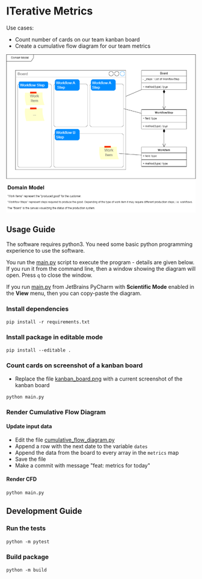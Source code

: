 # ITerative Metrics

Use cases:

- Count number of cards on our team kanban board
- Create a cumulative flow diagram for our team metrics

![model.drawio.png](docs%2Fmodel.drawio.png)

## Usage Guide

The software requires python3. You need some basic python programming experience to use the software.

You run the [main.py](main.py) script to execute the program - details are given below. If you run it from the command line, then a window showing the diagram will open. Press `q` to close the window.

If you run [main.py](main.py) from JetBrains PyCharm with **Scientific Mode** enabled in the **View** menu, then you can copy-paste the diagram.

### Install dependencies

```shell
pip install -r requirements.txt
```

### Install package in editable mode

```shell
pip install --editable .
```

### Count cards on screenshot of a kanban board

- Replace the file [kanban_board.png](client-data%2Fkanban_board.png) with a current screenshot of the kanban board

```shell
python main.py
```

### Render Cumulative Flow Diagram

#### Update input data

- Edit the file [cumulative_flow_diagram.py](src/iterative_metrics/cumulative_flow_diagram.py)
- Append a row with the next date to the variable `dates`
- Append the data from the board to every array in the `metrics` map
- Save the file
- Make a commit with message "feat: metrics for today"

#### Render CFD

```shell
python main.py
```

## Development Guide

### Run the tests

```shell
python -m pytest
```

### Build package

```shell
python -m build
```
